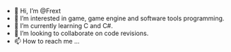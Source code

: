 - 👋 Hi, I’m @Frext
- 👀 I’m interested in game, game engine and software tools programming.
- 🌱 I’m currently learning C and C#.
- 💞️ I’m looking to collaborate on code revisions.
- 📫 How to reach me ...

<!---
Frext/Frext is a ✨ special ✨ repository because its `README.md` (this file) appears on your GitHub profile.
You can click the Preview link to take a look at your changes.
--->
